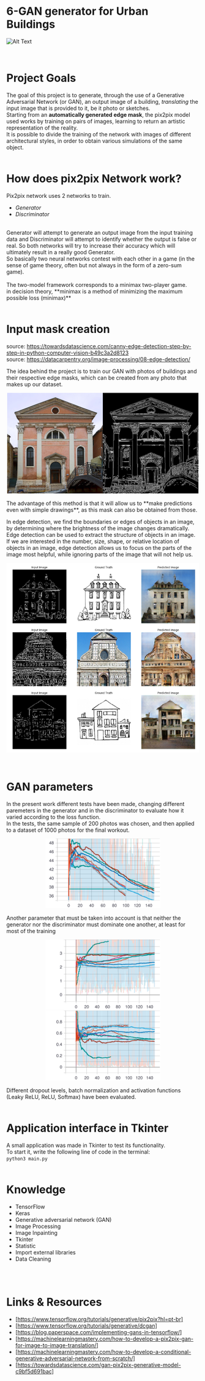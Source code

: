 # 6-GAN generator for Urban Buildings

![Alt Text](https://j.gifs.com/Jyw6QD.gif#center)


<br>

# Project Goals
The goal of this project is to generate, through the use of a Generative Adversarial Network (or GAN), an output image of a building, *translating* the input image that is provided to it, be it photo or sketches.<br>
Starting from an **automatically generated edge mask**, the pix2pix model used works by training on pairs of images, learning to return an artistic representation of the reality.<br>
It is possible to divide the training of the network with images of different architectural styles, in order to obtain various simulations of the same object.<br>
​<br>

# How does pix2pix Network work?
Pix2pix network uses 2 networks to train.

* *Generator*
* *Discriminator*
<br>
Generator will attempt to generate an output image from the input training data and Discriminator will attempt to identify whether the output is false or real. So both networks will try to increase their accuracy which will ultimately result in a really good Generator.<br>
So basically two neural networks contest with each other in a game (in the sense of game theory, often but not always in the form of a zero-sum game).<br>
<br>
The two-model framework corresponds to a minimax two-player game.<br>
in decision theory, **minimax is a method of minimizing the maximum possible loss (minimax)**<br>
<br>

# Input mask creation
source: https://towardsdatascience.com/canny-edge-detection-step-by-step-in-python-computer-vision-b49c3a2d8123<br>
source: https://datacarpentry.org/image-processing/08-edge-detection/<br>

The idea behind the project is to train our GAN with photos of buildings and their respective edge masks, which can be created from any photo that makes up our dataset.<br>
<p align="center">
<img src="inputs/images/ejemplo_photo+mask.png" | width=500>
</p>
The advantage of this method is that it will allow us to **make predictions even with simple drawings**, as this mask can also be obtained from those.<br>

In edge detection, we find the boundaries or edges of objects in an image, by determining where the brightness of the image changes dramatically. <br>
Edge detection can be used to extract the structure of objects in an image. <br>
If we are interested in the number, size, shape, or relative location of objects in an image, edge detection allows us to focus on the parts of the image most helpful, while ignoring parts of the image that will not help us.
<p align="center">
<img src="inputs/images/ejemplo predicted.png">
</p>
<br>

# GAN parameters

In the present work different tests have been made, changing different paremeters in the generator and in the discriminator to evaluate how it varied according to the loss function. <br>
In the tests, the same sample of 200 photos was chosen, and then applied to a dataset of 1000 photos for the final workout.
<p align="center">
<img src="inputs/images/gen_total_loss.svg" | width=300>
</p>

Another parameter that must be taken into account is that neither the generator nor the discriminator must dominate one another, at least for most of the training
<p align="center">
<img src="inputs/images/gen_gan_loss.svg" | width=300>
<img src="inputs/images/disc_loss.svg" | width=300>
</p>
Different dropout levels, batch normalization and activation functions (Leaky ReLU, ReLU, Softmax) have been evaluated.<br>
<br>


# Application interface in Tkinter

A small application was made in Tkinter to test its functionality.<br>
To start it, write the following line of code in the terminal:<br>
`python3 main.py`<br>
<br>

# Knowledge

* TensorFlow
* Keras
* Generative adversarial network (GAN)
* Image Processing
* Image Inpainting
* Tkinter
* Statistic
* Import external libraries
* Data Cleaning
<br>
<br>

# Links & Resources


- [https://www.tensorflow.org/tutorials/generative/pix2pix?hl=pt-br]
- [https://www.tensorflow.org/tutorials/generative/dcgan]
- [https://blog.paperspace.com/implementing-gans-in-tensorflow/]
- [https://machinelearningmastery.com/how-to-develop-a-pix2pix-gan-for-image-to-image-translation/]
- [https://machinelearningmastery.com/how-to-develop-a-conditional-generative-adversarial-network-from-scratch/]
- [https://towardsdatascience.com/gan-pix2pix-generative-model-c9bf5d691bac]